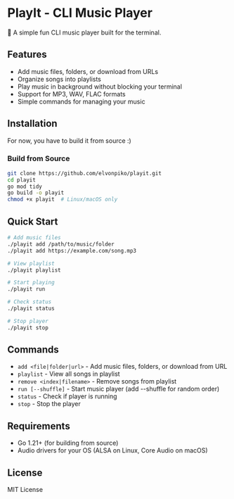 # PlayIt - CLI Music Player

🎵 A simple fun CLI music player built for the terminal.

## Features

- Add music files, folders, or download from URLs
- Organize songs into playlists
- Play music in background without blocking your terminal
- Support for MP3, WAV, FLAC formats
- Simple commands for managing your music

## Installation

For now, you have to build it from source :)
### Build from Source
```bash
git clone https://github.com/elvonpiko/playit.git
cd playit
go mod tidy
go build -o playit
chmod +x playit  # Linux/macOS only
```

## Quick Start

```bash
# Add music files
./playit add /path/to/music/folder
./playit add https://example.com/song.mp3

# View playlist
./playit playlist

# Start playing
./playit run

# Check status
./playit status

# Stop player
./playit stop
```

## Commands

- `add <file|folder|url>` - Add music files, folders, or download from URL
- `playlist` - View all songs in playlist
- `remove <index|filename>` - Remove songs from playlist
- `run [--shuffle]` - Start music player (add --shuffle for random order)
- `status` - Check if player is running
- `stop` - Stop the player

## Requirements

- Go 1.21+ (for building from source)
- Audio drivers for your OS (ALSA on Linux, Core Audio on macOS)

## License

MIT License
